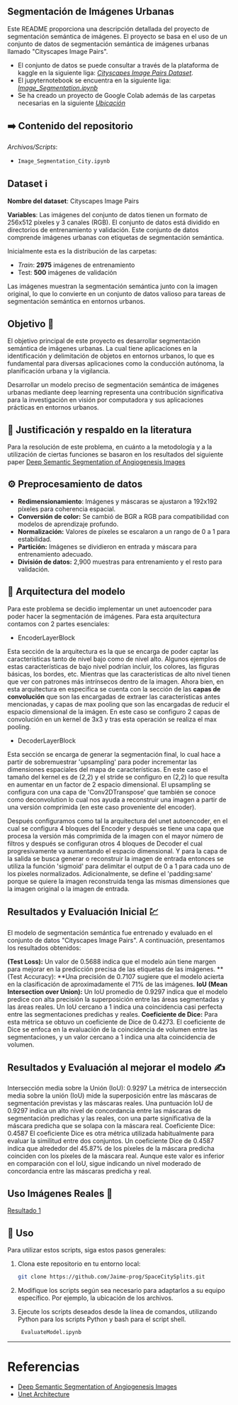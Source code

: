 Segmentación de Imágenes Urbanas
---
Este README proporciona una descripción detallada del proyecto de segmentación semántica de imágenes. El proyecto se basa en el uso de un conjunto de datos de segmentación semántica de imágenes urbanas llamado "Cityscapes Image Pairs".

- El conjunto de datos se puede consultar a través de la plataforma de kaggle en la siguiente liga: [_Cityscapes Image Pairs Dataset_](https://www.kaggle.com/datasets/dansbecker/cityscapes-image-pairs/data).
- El jupyternotebook se encuentra en la siguiente liga: [_Image_Segmentation.ipynb_](https://colab.research.google.com/drive/1Pfqk_PoN-YN1KyA3a5ZTAgudswapfH6P?usp=sharing)
- Se ha creado un proyecto de Google Colab además de las carpetas necesarias en la siguiente [_Ubicación_](https://drive.google.com/drive/folders/1m7DZ6JIDJk5MSV1IQJvLZ2E4pBZJO__X?usp=sharing)


## :arrow_right: Contenido del repositorio 

 _Archivos/Scripts_: 
- `Image_Segmentation_City.ipynb` 

## Dataset :information_source:

**Nombre del dataset**: Cityscapes Image Pairs

**Variables**: Las imágenes del conjunto de datos tienen un formato de 256x512 píxeles y 3 canales (RGB). El conjunto de datos está dividido en directorios de entrenamiento y validación. Este conjunto de datos comprende imágenes urbanas con etiquetas de segmentación semántica.

Inicialmente esta es la distribución de las carpetas:

- _Train_: **2975** imágenes de entrenamiento
- Test: **500** imágenes de validación

Las imágenes muestran la segmentación semántica junto con la imagen original, lo que lo convierte en un conjunto de datos valioso para tareas de segmentación semántica en entornos urbanos.

## Objetivo :dart:
El objetivo principal de este proyecto es desarrollar segmentación semántica de imágenes urbanas. La cual tiene aplicaciones en la identificación y delimitación de objetos en entornos urbanos, lo que es fundamental para diversas aplicaciones como la conducción autónoma, la planificación urbana y la vigilancia.

Desarrollar un modelo preciso de segmentación semántica de imágenes urbanas mediante deep learning representa una contribución significativa para la investigación en visión por computadora y sus aplicaciones prácticas en entornos urbanos.

## :bookmark_tabs: Justificación y respaldo en la literatura
Para la resolución de este problema, en cuánto a la metodología y a la utilización de ciertas funciones se basaron en los resultados del siguiente paper 
[Deep Semantic Segmentation of Angiogenesis Images
](https://www.mdpi.com/1422-0067/24/2/1102)

## :gear: Preprocesamiento de datos

- **Redimensionamiento**: Imágenes y máscaras se ajustaron a 192x192 píxeles para coherencia espacial.
- **Conversión de color:** Se cambió de BGR a RGB para compatibilidad con modelos de aprendizaje profundo.
- **Normalización:** Valores de píxeles se escalaron a un rango de 0 a 1 para estabilidad.
- **Partición:** Imágenes se dividieron en entrada y máscara para entrenamiento adecuado.
- **División de datos:** 2,900 muestras para entrenamiento y el resto para validación.

## :diamond_shape_with_a_dot_inside: Arquitectura del modelo
  Para este problema se decidio implementar un unet autoencoder para poder hacer la segmentación de imágenes. Para esta arquitectura contamos con 2 partes esenciales: 
  - EncoderLayerBlock
 
Esta sección de la arquitectura es la que se encarga de poder captar las características tanto de nivel bajo como de nivel alto. Algunos ejemplos de estas características de bajo nivel podrían incluir, los colores, las figuras básicas, los bordes, etc. Mientras que las características de alto nivel tienen que ver con patrones más intrínsecos dentro de la imagen. Ahora bien, en esta arquitectura en especifica se cuenta con la sección de las **capas de convolución** que son las encargadas de extraer las características antes mencionadas, y capas de max pooling que son las encargadas de reducir el espacio dimensional de la imágen. En este caso se configuro 2 capas de convolución en un kernel de 3x3 y tras esta operación se realiza el max pooling.
  - DecoderLayerBlock

Esta sección se encarga de generar la segmentación final, lo cual hace a partir de sobremuestrar 'upsampling' para poder incrementar las dimensiones espaciales del mapa de características. En este caso el tamaño del kernel es de (2,2) y el stride se configuro en (2,2) lo que resulta en aumentar en un factor de 2 espacio dimensional. El upsampling se configura con una capa de 'Conv2DTranspose' que también se conoce como deconvolution lo cual nos ayuda a reconstruir una imagen a partir de una versión comprimida (en este caso proveniente del encoder). 

Después configuramos como tal la arquitectura del unet autoencoder, en el cual se configura 4 bloques del Encoder y después se tiene una capa que procesa la versión más comprimida de la imagen con el mayor número de filtros y después se configuran otros 4 bloques de Decoder el cual progresivamente va aumentando el espacio dimensional. Y para la capa de la salida se busca generar o reconstruir la imagen de entrada entonces se utiliza la función 'sigmoid' para delimitar el output de 0 a 1 para cada uno de los pixeles normalizados. Adicionalmente, se define el 'padding:same' porque se quiere la imagen reconstruida tenga las mismas dimensiones que la imagen original o la imagen de entrada. 

## Resultados y Evaluación Inicial :chart:

El modelo de segmentación semántica fue entrenado y evaluado en el conjunto de datos "Cityscapes Image Pairs". A continuación, presentamos los resultados obtenidos:

**(Test Loss):** Un valor de 0.5688 indica que el modelo aún tiene margen para mejorar en la predicción precisa de las etiquetas de las imágenes. 
**(Test Accuracy): **Una precisión de 0.7107 sugiere que el modelo acierta en la clasificación de aproximadamente el 71% de las imágenes.
**IoU (Mean Intersection over Union):** Un IoU promedio de 0.9297 indica que el modelo predice con alta precisión la superposición entre las áreas segmentadas y las áreas reales. Un IoU cercano a 1 indica una coincidencia casi perfecta entre las segmentaciones predichas y reales.
**Coeficiente de Dice:** Para esta métrica se obtuvo un coeficiente de Dice de 0.4273. El coeficiente de Dice se enfoca en la evaluación de la coincidencia de volumen entre las segmentaciones, y un valor cercano a 1 indica una alta coincidencia de volumen.

## Resultados y Evaluación al mejorar el modelo :writing_hand:
Intersección media sobre la Unión (IoU): 0.9297
La métrica de intersección media sobre la unión (IoU) mide la superposición entre las máscaras de segmentación previstas y las máscaras reales. Una puntuación IoU de 0.9297 indica un alto nivel de concordancia entre las máscaras de segmentación predichas y las reales, con una parte significativa de la máscara predicha que se solapa con la máscara real.
Coeficiente Dice: 0.4587
El coeficiente Dice es otra métrica utilizada habitualmente para evaluar la similitud entre dos conjuntos. Un coeficiente Dice de 0.4587 indica que alrededor del 45.87% de los píxeles de la máscara predicha coinciden con los píxeles de la máscara real. Aunque este valor es inferior en comparación con el IoU, sigue indicando un nivel moderado de concordancia entre las máscaras predicha y real.


## Uso Imágenes Reales :triangular_flag_on_post:
[Resultado 1](Resource_Images/ouput_base_model)


## :small_blue_diamond: Uso

Para utilizar estos scripts, siga estos pasos generales:

1. Clona este repositorio en tu entorno local:

   ```bash
   git clone https://github.com/Jaime-prog/SpaceCitySplits.git
   ```
2. Modifique los scripts según sea necesario para adaptarlos a su equipo específico. Por ejemplo, la ubicación de los archivos.
3. Ejecute los scripts deseados desde la línea de comandos, utilizando Python para los scripts Python y bash para el script shell.
  
   ```
    EvaluateModel.ipynb
   ```

---
# Referencias
- [Deep Semantic Segmentation of Angiogenesis Images
](https://www.mdpi.com/1422-0067/24/2/1102)
- [Unet Architecture](https://www.kaggle.com/code/prvnkmr/unet-architecture-breakdown)
